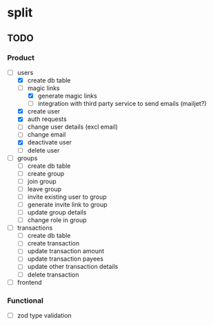 # split

## TODO

### Product

- [ ] users
  - [x] create db table
  - [ ] magic links
    - [x] generate magic links
    - [ ] integration with third party service to send emails (mailjet?)
  - [x] create user
  - [x] auth requests
  - [ ] change user details (excl email)
  - [ ] change email
  - [x] deactivate user
  - [ ] delete user
- [ ] groups
  - [ ] create db table
  - [ ] create group
  - [ ] join group
  - [ ] leave group
  - [ ] invite existing user to group
  - [ ] generate invite link to group
  - [ ] update group details
  - [ ] change role in group
- [ ] transactions
  - [ ] create db table
  - [ ] create transaction
  - [ ] update transaction amount
  - [ ] update transaction payees
  - [ ] update other transaction details
  - [ ] delete transaction
- [ ] frontend

### Functional

- [ ] zod type validation
